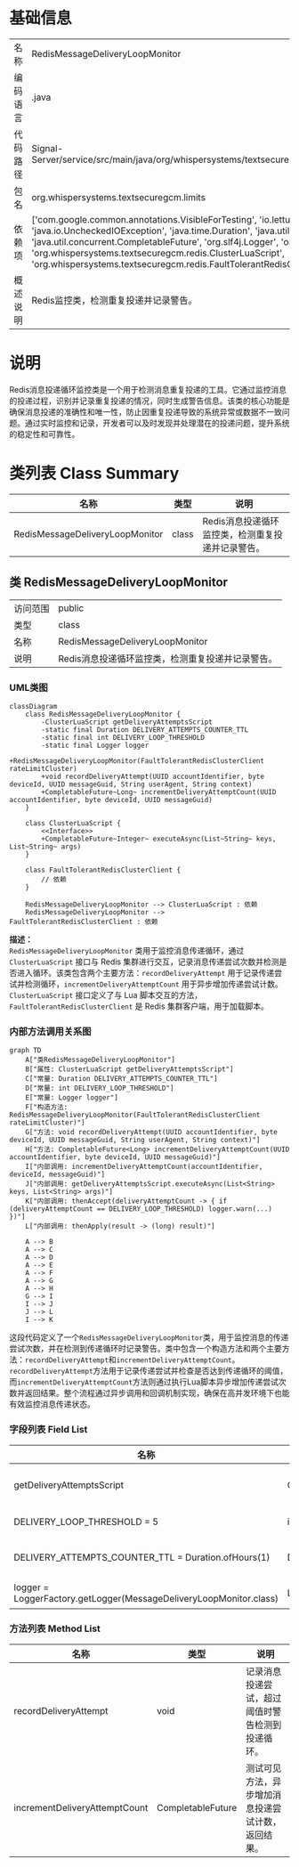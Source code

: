 # 基础信息

|      |      |
|------|------|
| 名称 | RedisMessageDeliveryLoopMonitor |
| 编码语言 | .java |
| 代码路径 | Signal-Server/service/src/main/java/org/whispersystems/textsecuregcm/limits/RedisMessageDeliveryLoopMonitor.java |
| 包名 | org.whispersystems.textsecuregcm.limits |
| 依赖项 | ['com.google.common.annotations.VisibleForTesting', 'io.lettuce.core.ScriptOutputType', 'java.io.IOException', 'java.io.UncheckedIOException', 'java.time.Duration', 'java.util.List', 'java.util.UUID', 'java.util.concurrent.CompletableFuture', 'org.slf4j.Logger', 'org.slf4j.LoggerFactory', 'org.whispersystems.textsecuregcm.redis.ClusterLuaScript', 'org.whispersystems.textsecuregcm.redis.FaultTolerantRedisClusterClient'] |
| 概述说明 | Redis监控类，检测重复投递并记录警告。 |

# 说明

Redis消息投递循环监控类是一个用于检测消息重复投递的工具。它通过监控消息的投递过程，识别并记录重复投递的情况，同时生成警告信息。该类的核心功能是确保消息投递的准确性和唯一性，防止因重复投递导致的系统异常或数据不一致问题。通过实时监控和记录，开发者可以及时发现并处理潜在的投递问题，提升系统的稳定性和可靠性。

# 类列表 Class Summary

| 名称   | 类型  | 说明 |
|-------|------|-------------|
| RedisMessageDeliveryLoopMonitor | class | Redis消息投递循环监控类，检测重复投递并记录警告。 |



## 类 RedisMessageDeliveryLoopMonitor

|      |      |
|------|------|
| 访问范围 | public |
| 类型 | class |
| 名称 | RedisMessageDeliveryLoopMonitor |
| 说明 | Redis消息投递循环监控类，检测重复投递并记录警告。 |


### UML类图

```mermaid
classDiagram
    class RedisMessageDeliveryLoopMonitor {
        -ClusterLuaScript getDeliveryAttemptsScript
        -static final Duration DELIVERY_ATTEMPTS_COUNTER_TTL
        -static final int DELIVERY_LOOP_THRESHOLD
        -static final Logger logger
        +RedisMessageDeliveryLoopMonitor(FaultTolerantRedisClusterClient rateLimitCluster)
        +void recordDeliveryAttempt(UUID accountIdentifier, byte deviceId, UUID messageGuid, String userAgent, String context)
        +CompletableFuture~Long~ incrementDeliveryAttemptCount(UUID accountIdentifier, byte deviceId, UUID messageGuid)
    }

    class ClusterLuaScript {
        <<Interface>>
        +CompletableFuture~Integer~ executeAsync(List~String~ keys, List~String~ args)
    }

    class FaultTolerantRedisClusterClient {
        // 依赖
    }

    RedisMessageDeliveryLoopMonitor --> ClusterLuaScript : 依赖
    RedisMessageDeliveryLoopMonitor --> FaultTolerantRedisClusterClient : 依赖
```

**描述：**  
`RedisMessageDeliveryLoopMonitor` 类用于监控消息传递循环，通过 `ClusterLuaScript` 接口与 Redis 集群进行交互，记录消息传递尝试次数并检测是否进入循环。该类包含两个主要方法：`recordDeliveryAttempt` 用于记录传递尝试并检测循环，`incrementDeliveryAttemptCount` 用于异步增加传递尝试计数。`ClusterLuaScript` 接口定义了与 Lua 脚本交互的方法，`FaultTolerantRedisClusterClient` 是 Redis 集群客户端，用于加载脚本。


### 内部方法调用关系图

```mermaid
graph TD
    A["类RedisMessageDeliveryLoopMonitor"]
    B["属性: ClusterLuaScript getDeliveryAttemptsScript"]
    C["常量: Duration DELIVERY_ATTEMPTS_COUNTER_TTL"]
    D["常量: int DELIVERY_LOOP_THRESHOLD"]
    E["常量: Logger logger"]
    F["构造方法: RedisMessageDeliveryLoopMonitor(FaultTolerantRedisClusterClient rateLimitCluster)"]
    G["方法: void recordDeliveryAttempt(UUID accountIdentifier, byte deviceId, UUID messageGuid, String userAgent, String context)"]
    H["方法: CompletableFuture<Long> incrementDeliveryAttemptCount(UUID accountIdentifier, byte deviceId, UUID messageGuid)"]
    I["内部调用: incrementDeliveryAttemptCount(accountIdentifier, deviceId, messageGuid)"]
    J["内部调用: getDeliveryAttemptsScript.executeAsync(List<String> keys, List<String> args)"]
    K["内部调用: thenAccept(deliveryAttemptCount -> { if (deliveryAttemptCount == DELIVERY_LOOP_THRESHOLD) logger.warn(...) })"]
    L["内部调用: thenApply(result -> (long) result)"]

    A --> B
    A --> C
    A --> D
    A --> E
    A --> F
    A --> G
    A --> H
    G --> I
    I --> J
    J --> L
    I --> K
```

这段代码定义了一个`RedisMessageDeliveryLoopMonitor`类，用于监控消息的传递尝试次数，并在检测到传递循环时记录警告。类中包含一个构造方法和两个主要方法：`recordDeliveryAttempt`和`incrementDeliveryAttemptCount`。`recordDeliveryAttempt`方法用于记录传递尝试并检查是否达到传递循环的阈值，而`incrementDeliveryAttemptCount`方法则通过执行Lua脚本异步增加传递尝试次数并返回结果。整个流程通过异步调用和回调机制实现，确保在高并发环境下也能有效监控消息传递状态。

### 字段列表 Field List

| 名称  | 类型  | 说明 |
|-------|-------|------|
| getDeliveryAttemptsScript | ClusterLuaScript | 私有最终变量getDeliveryAttemptsScript用于获取投递尝试脚本。 |
| DELIVERY_LOOP_THRESHOLD = 5 | int | 私有静态常量DELIVERY_LOOP_THRESHOLD值为5。 |
| DELIVERY_ATTEMPTS_COUNTER_TTL = Duration.ofHours(1) | Duration | 私有静态常量DELIVERY_ATTEMPTS_COUNTER_TTL设置为1小时。 |
| logger = LoggerFactory.getLogger(MessageDeliveryLoopMonitor.class) | Logger | MessageDeliveryLoopMonitor类中定义了一个私有的静态日志记录器。 |

### 方法列表 Method List

| 名称  | 类型  | 说明 |
|-------|-------|------|
| recordDeliveryAttempt | void | 记录消息投递尝试，超过阈值时警告检测到投递循环。 |
| incrementDeliveryAttemptCount | CompletableFuture<Long> | 测试可见方法，异步增加消息投递尝试计数，返回结果。 |





